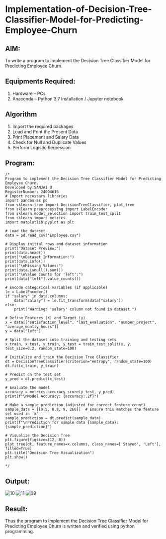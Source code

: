 # Implementation-of-Decision-Tree-Classifier-Model-for-Predicting-Employee-Churn

## AIM:
To write a program to implement the Decision Tree Classifier Model for Predicting Employee Churn.

## Equipments Required:
1. Hardware – PCs
2. Anaconda – Python 3.7 Installation / Jupyter notebook

## Algorithm
1. Import the required packages
2. Load and Print the Present Data
3. Print Placement and Salary Data
4. Check for Null and Duplicate Values
5. Perform Logistic Regression
   
## Program:
```
/*
Program to implement the Decision Tree Classifier Model for Predicting Employee Churn.
Developed by:SANJAI U 
RegisterNumber: 24004616
# Import necessary libraries
import pandas as pd
from sklearn.tree import DecisionTreeClassifier, plot_tree
from sklearn.preprocessing import LabelEncoder
from sklearn.model_selection import train_test_split
from sklearn import metrics
import matplotlib.pyplot as plt

# Load the dataset
data = pd.read_csv("Employee.csv")

# Display initial rows and dataset information
print("Dataset Preview:")
print(data.head())
print("\nDataset Information:")
print(data.info())
print("\nMissing Values:")
print(data.isnull().sum())
print("\nValue Counts for 'left':")
print(data["left"].value_counts())

# Encode categorical variables (if applicable)
le = LabelEncoder()
if "salary" in data.columns:
    data["salary"] = le.fit_transform(data["salary"])
else:
    print("Warning: 'salary' column not found in dataset.")

# Define Features (X) and Target (y)
x = data[["satisfaction_level", "last_evaluation", "number_project", "average_montly_hours"]]
y = data["left"]

# Split the dataset into training and testing sets
x_train, x_test, y_train, y_test = train_test_split(x, y, test_size=0.2, random_state=100)

# Initialize and train the Decision Tree Classifier
dt = DecisionTreeClassifier(criterion="entropy", random_state=100)
dt.fit(x_train, y_train)

# Predict on the test set
y_pred = dt.predict(x_test)

# Evaluate the model
accuracy = metrics.accuracy_score(y_test, y_pred)
print(f"\nModel Accuracy: {accuracy:.2f}")

# Make a sample prediction (adjusted for correct feature count)
sample_data = [[0.5, 0.8, 9, 260]]  # Ensure this matches the feature set used in 'x'
sample_prediction = dt.predict(sample_data)
print(f"\nPrediction for sample data {sample_data}: {sample_prediction}")

# Visualize the Decision Tree
plt.figure(figsize=(12, 8))
plot_tree(dt, feature_names=x.columns, class_names=['Stayed', 'Left'], filled=True)
plt.title("Decision Tree Visualization")
plt.show()

*/
```

## Output:
![10](https://github.com/user-attachments/assets/cb4e2e69-7c9a-48c4-856e-5f2e386f194a)
![11](https://github.com/user-attachments/assets/1e747b2c-733d-4c88-9ced-1c307a045da1)
![09](https://github.com/user-attachments/assets/2a8344da-b84e-4c3d-84d2-230c039eaacc)

## Result:
Thus the program to implement the  Decision Tree Classifier Model for Predicting Employee Churn is written and verified using python programming.
